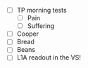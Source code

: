 - [ ] TP morning tests
  - [ ] Pain
  - [ ] Suffering
- [ ] Cooper
- [ ] Bread
- [ ] Beans
- [ ] L1A readout in the VS!
